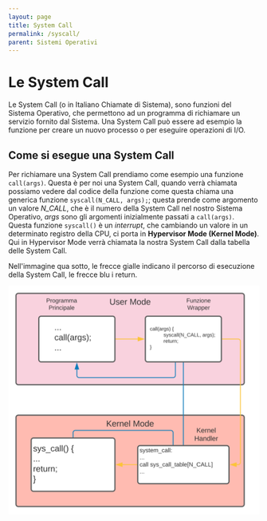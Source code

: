 ```yaml
---
layout: page
title: System Call
permalink: /syscall/
parent: Sistemi Operativi
---
```


# Le System Call
 
Le System Call (o in Italiano Chiamate di Sistema), sono funzioni del Sistema Operativo, che permettono ad un programma di richiamare un servizio fornito dal Sistema. Una System Call può essere ad esempio la funzione per creare un nuovo processo o per eseguire operazioni di I/O.

## Come si esegue una System Call

Per richiamare una System Call prendiamo come esempio una funzione `call(args)`. Questa è per noi una System Call, quando verrà chiamata possiamo vedere dal codice della funzione come questa chiama una generica funzione `syscall(N_CALL, args);`; questa prende come argomento un valore *N_CALL*, che è il numero della System Call nel nostro Sistema Operativo, *args* sono gli argomenti inizialmente passati a `call(args)`. Questa funzione `syscall()` è un _interrupt_, che cambiando un valore in un determinato registro della CPU, ci porta in **Hypervisor Mode (Kernel Mode)**. Qui in Hypervisor Mode verrà chiamata la nostra System Call dalla tabella delle System Call.

Nell'immagine qua sotto, le frecce gialle indicano il percorso di esecuzione della System Call, le frecce blu i return.

![syscall](assets/images/syscall.svg)

